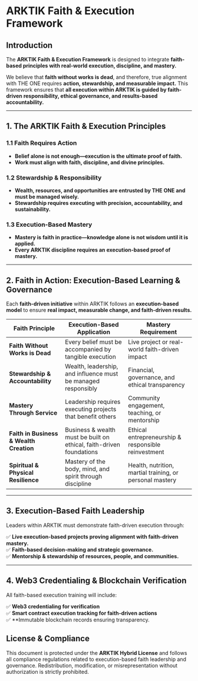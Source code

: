 # ARKTIK Faith & Execution Framework  

## **Introduction**  
The **ARKTIK Faith & Execution Framework** is designed to integrate **faith-based principles with real-world execution, discipline, and mastery.**  

We believe that **faith without works is dead**, and therefore, true alignment with THE ONE requires **action, stewardship, and measurable impact.** This framework ensures that **all execution within ARKTIK is guided by faith-driven responsibility, ethical governance, and results-based accountability.**  

---  

## **1. The ARKTIK Faith & Execution Principles**  

### **1.1 Faith Requires Action**  
- **Belief alone is not enough—execution is the ultimate proof of faith.**  
- **Work must align with faith, discipline, and divine principles.**  

### **1.2 Stewardship & Responsibility**  
- **Wealth, resources, and opportunities are entrusted by THE ONE and must be managed wisely.**  
- **Stewardship requires executing with precision, accountability, and sustainability.**  

### **1.3 Execution-Based Mastery**  
- **Mastery is faith in practice—knowledge alone is not wisdom until it is applied.**  
- **Every ARKTIK discipline requires an execution-based proof of mastery.**  

---  

## **2. Faith in Action: Execution-Based Learning & Governance**  

Each **faith-driven initiative** within ARKTIK follows an **execution-based model** to ensure **real impact, measurable change, and faith-driven results.**  

| **Faith Principle** | **Execution-Based Application** | **Mastery Requirement** |
|-------------------|---------------------------------|--------------------------|
| **Faith Without Works is Dead** | Every belief must be accompanied by tangible execution | Live project or real-world faith-driven impact |
| **Stewardship & Accountability** | Wealth, leadership, and influence must be managed responsibly | Financial, governance, and ethical transparency |
| **Mastery Through Service** | Leadership requires executing projects that benefit others | Community engagement, teaching, or mentorship |
| **Faith in Business & Wealth Creation** | Business & wealth must be built on ethical, faith-driven foundations | Ethical entrepreneurship & responsible reinvestment |
| **Spiritual & Physical Resilience** | Mastery of the body, mind, and spirit through discipline | Health, nutrition, martial training, or personal mastery |  

---  

## **3. Execution-Based Faith Leadership**  

Leaders within ARKTIK must demonstrate faith-driven execution through:  

✅ **Live execution-based projects proving alignment with faith-driven mastery.**  
✅ **Faith-based decision-making and strategic governance.**  
✅ **Mentorship & stewardship of resources, people, and communities.**  

---  

## **4. Web3 Credentialing & Blockchain Verification**  

All faith-based execution training will include:  

✅ **Web3 credentialing for verification**  
✅ **Smart contract execution tracking for faith-driven actions**  
✅ **Immutable blockchain records ensuring transparency.

## **License & Compliance**  

This document is protected under the **ARKTIK Hybrid License** and follows all compliance regulations related to execution-based faith leadership and governance. Redistribution, modification, or misrepresentation without authorization is strictly prohibited.  
